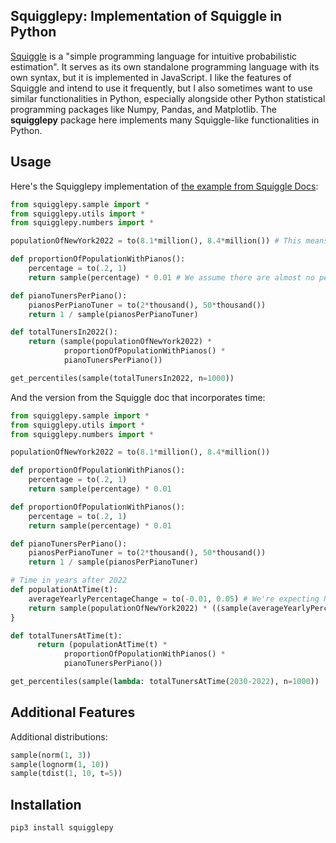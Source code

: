 ## Squigglepy: Implementation of Squiggle in Python

[Squiggle](https://www.squiggle-language.com/) is a "simple programming language for intuitive probabilistic estimation". It serves as its own standalone programming language with its own syntax, but it is implemented in JavaScript. I like the features of Squiggle and intend to use it frequently, but I also sometimes want to use similar functionalities in Python, especially alongside other Python statistical programming packages like Numpy, Pandas, and Matplotlib. The **squigglepy** package here implements many Squiggle-like functionalities in Python.


## Usage

Here's the Squigglepy implementation of [the example from Squiggle Docs](https://www.squiggle-language.com/docs/Overview):

```Python
from squigglepy.sample import *
from squigglepy.utils import *
from squigglepy.numbers import *

populationOfNewYork2022 = to(8.1*million(), 8.4*million()) # This means that you're 90% confident the value is between 8.1 and 8.4 Million.

def proportionOfPopulationWithPianos():
    percentage = to(.2, 1)
    return sample(percentage) * 0.01 # We assume there are almost no people with multiple pianos

def pianoTunersPerPiano():
    pianosPerPianoTuner = to(2*thousand(), 50*thousand())
    return 1 / sample(pianosPerPianoTuner)

def totalTunersIn2022():
    return (sample(populationOfNewYork2022) *
            proportionOfPopulationWithPianos() *
            pianoTunersPerPiano())

get_percentiles(sample(totalTunersIn2022, n=1000))
```

And the version from the Squiggle doc that incorporates time:

```Python
from squigglepy.sample import *
from squigglepy.utils import *
from squigglepy.numbers import *

populationOfNewYork2022 = to(8.1*million(), 8.4*million())

def proportionOfPopulationWithPianos():
    percentage = to(.2, 1)
    return sample(percentage) * 0.01

def proportionOfPopulationWithPianos():
    percentage = to(.2, 1)
    return sample(percentage) * 0.01

def pianoTunersPerPiano():
    pianosPerPianoTuner = to(2*thousand(), 50*thousand())
    return 1 / sample(pianosPerPianoTuner)

# Time in years after 2022
def populationAtTime(t):
    averageYearlyPercentageChange = to(-0.01, 0.05) # We're expecting NYC to continuously grow with an mean of roughly between -1% and +4% per year
    return sample(populationOfNewYork2022) * ((sample(averageYearlyPercentageChange) + 1) ** t)
}

def totalTunersAtTime(t):
	  return (populationAtTime(t) *
            proportionOfPopulationWithPianos() *
            pianoTunersPerPiano())

get_percentiles(sample(lambda: totalTunersAtTime(2030-2022), n=1000))
```

## Additional Features

Additional distributions:

```Python
sample(norm(1, 3))
sample(lognorm(1, 10))
sample(tdist(1, 10, t=5))
```

## Installation

`pip3 install squigglepy`


